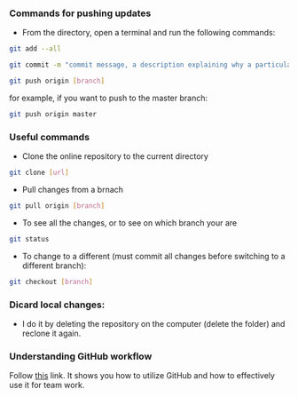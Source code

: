 ### Commands for pushing updates

- From the directory, open a terminal and run the following commands:
```bash
git add --all
```
```bash
git commit -m "commit message, a description explaining why a particular change was made"
```
```bash
git push origin [branch]
```
for example, if you want to push to the master branch:
```bash
git push origin master
```

### Useful commands

- Clone the online repository to the current directory
```bash
git clone [url]
```

- Pull changes from a brnach
```bash
git pull origin [branch]
```


- To see all the changes, or to see on which branch your are
```bash
git status
```

- To change to a different (must commit all changes before switching to a different branch):
```bash
git checkout [branch] 
```

### Dicard local changes:

- I do it by deleting the repository on the computer (delete the folder) and reclone it again.

### Understanding GitHub workflow
Follow [this](https://guides.github.com/introduction/flow/) link. It shows you how to utilize GitHub and how to effectively use it for team work.
